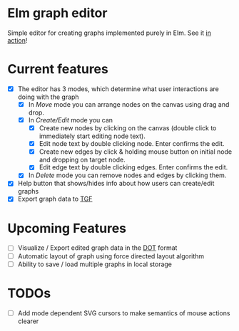 # Elm graph editor

Simple editor for creating graphs implemented purely in Elm.
See it [in action](http://janhrcek.cz/graph-editor/)!

# Current features
- [x] The editor has 3 modes, which determine what user interactions are doing with the graph
    - [x] In *Move* mode you can arrange nodes on the canvas using drag and drop.
    - [x] In *Create/Edit* mode you can
        - [x] Create new nodes by clicking on the canvas (double click to immediately start editing node text).
        - [x] Edit node text by double clicking node. Enter confirms the edit.
        - [x] Create new edges by click & holding mouse button on initial node and dropping on target node.
        - [x] Edit edge text by double clicking edges. Enter confirms the edit.
    - [x] In *Delete* mode you can remove nodes and edges by clicking them.
- [x] Help button that shows/hides info about how users can create/edit graphs
- [x] Export graph data to [TGF](https://en.wikipedia.org/wiki/Trivial_Graph_Format)

# Upcoming Features
- [ ] Visualize / Export edited graph data in the [DOT](https://en.wikipedia.org/wiki/DOT_(graph_description_language)) format
- [ ] Automatic layout of graph using force directed layout algorithm
- [ ] Ability to save / load multiple graphs in local storage

# TODOs
- [ ] Add mode dependent SVG cursors to make semantics of mouse actions clearer

